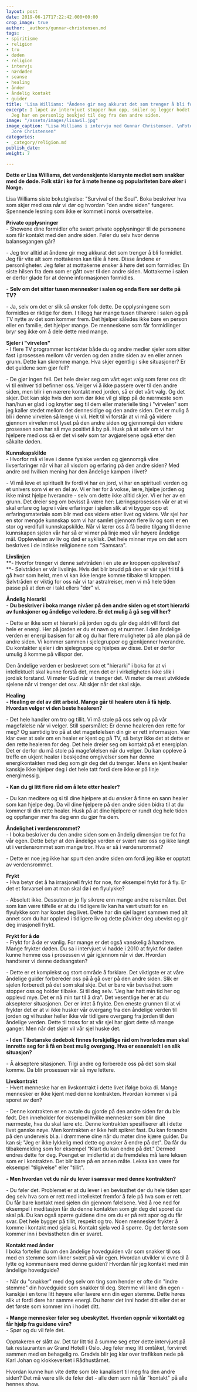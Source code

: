 ```yaml
---
layout: post
date: 2019-06-17T17:22:42.000+00:00
crop_image: true
author: _authors/gunnar-christensen.md
tags:
- spiritisme
- religion
- tro
- døden
- religion
- intervju
- nærdøden
- seanse
- healing
- ånder
- åndelig kontakt
- guider
title: 'Lisa Williams: "Åndene gir meg akkurat det som trenger å bli formidlet"'
excerpt: I løpet av intervjuet stopper hun opp, smiler og legger hodet litt på skakke:-
  Jeg har en personlig beskjed til deg fra den andre siden.
image: "/assets/images/lisawil.jpg"
image_caption: "Lisa Williams i intervju med Gunnar Christensen. \nFoto: Jens Christian
  Jore Christensen"
categories:
- _category/religion.md
publish_date: 
weight: 7

---
```

**Dette er Lisa Williams, det verdenskjente klarsynte mediet som snakker med de døde. Folk står i kø for å møte henne og populariteten bare øker i Norge.**

Lisa Williams siste bokutgivelse: "Survival of the Soul". Boka beskriver hva som skjer med oss når vi dør og hvordan "den andre siden" fungerer. Spennende lesning som ikke er kommet i norsk oversettelse.

**Private opplysninger**  
\- Showene dine formidler ofte svært private opplysninger til de personene som får kontakt med den andre siden. Føler du selv hvor denne balansegangen går?

\- Jeg tror alltid at åndene gir meg akkurat det som trenger å bli formidlet. Jeg får vite alt som mottakeren kan tåle å høre. Disse åndene er personligheter. Jeg føler at mottakerne ønsker å høre det som formidles: En siste hilsen fra dem som er gått over til den andre siden. Mottakerne i salen er derfor glade for at denne informasjonen formidles.

\- **Selv om det sitter tusen mennesker i salen og enda flere ser dette på TV?**

\- Ja, selv om det er slik så ønsker folk dette. De opplysningene som formidles er riktige for dem. I tillegg har mange tusen tilhørere i salen og på TV nytte av det som kommer frem. Det hjelper således ikke bare en person eller en familie, det hjelper mange. De menneskene som får formidlinger bryr seg ikke om å dele dette med mange.

**Sjeler i "virvelen"**  
\- I flere TV programmer kontakter både du og andre medier sjeler som sitter fast i prosessen mellom vår verden og den andre siden av en eller annen grunn. Dette kan skremme mange. Hva skjer egentlig i sike situasjoner? Er det guidene som gjør feil?

\- De gjør ingen feil. Det hele dreier seg om vårt eget valg som fører oss dit vi til enhver tid befinner oss. Velger vi å ikke passere over til den andre siden, men blir i en nærere kontakt med jorden, så er det vårt valg. Og det skjer. Det kan skje hvis den som dør ikke vil gi slipp på de nærmeste som han/hun er glad i og knytter seg til dem eller materielle ting i "virvelen" som jeg kaller stedet mellom det dennesidige og den andre siden. Det er mulig å bli i denne virvelen så lenge vi vil. Helt til vi forstår at vi må gå videre gjennom virvelen mot lyset på den andre siden og gjennomgå den videre prosessen som har så mye positivt å by på. Husk på at selv om vi har hjelpere med oss så er det vi selv som tar avgjørelsene også etter den såkalte døden.

**Kunnskapskilde**  
\- Hvorfor må vi leve i denne fysiske verden og gjennomgå våre livserfaringer når vi har all visdom og erfaring på den andre siden? Med andre ord hvilken mening har den åndelige kampen i livet?

\- Vi må leve et spirituelt liv fordi vi har en jord, vi har en spirituell verden og et univers som vi er en del av. Vi er her for å vokse, lære, hjelpe jorden og ikke minst hjelpe hverandre - selv om dette ikke alltid skjer. Vi er her av en grunn. Det dreier seg om bevisst å være her: Læringsprosessen vår er at vi skal erfare og lagre i våre erfaringer i sjelen slik at vi bygger opp et erfaringsmateriale som blir med oss videre etter livet og videre. Vår sjel har en stor mengde kunnskap som vi har samlet gjennom flere liv og som er en stor og verdifull kunnskapskilde. Når vi lærer oss å få bedre tilgang til denne kunnskapen sjelen vår har så er vi mer på linje med vår høyere åndelige mål. Opplevelsen av liv og død er syklisk. Det hele minner mye om det som beskrives i de indiske religionene som "Samsara".

**Livslinjen**  
**- Hvorfor trenger vi denne sølvtråden i en ute av kroppen opplevelse?  
**- Sølvtråden er vår livslinje. Hvis det blir brudd på den er vår sjel fri til å gå hvor som helst, men vi kan ikke lengre komme tilbake til kroppen. Sølvtråden er viktig for oss når vi tar astralreiser, men vi må hele tiden passe på at den er i takt ellers "dør" vi.

**Åndelig hierarki**  
\- **Du beskriver i boka mange nivåer på den andre siden og et stort hierarki av funksjoner og åndelige veiledere. Er det mulig å gå seg vill her?**

\- Dette er ikke som et hierarki på jorden og du går deg aldri vill fordi det hele er energi. Her på jorden er du et navn og et nummer. I den åndelige verden er energi basisen for alt og du har flere muligheter på alle plan på de andre siden. Vi kommer sammen i sjelegrupper og gjenkjenner hverandre. Du kontakter sjeler i din sjelegruppe og hjelpes av disse. Det er derfor umulig å komme på villspor der.

Den åndelige verden er beskrevet som et "hierarki" i boka for at vi intellektuelt skal kunne forstå det, men det er i virkeligheten ikke slik i jordisk forstand. Vi møter Gud når vi trenger det. Vi møter de mest utviklede sjelene når vi trenger det osv. Alt skjer når det skal skje.

**Healing**  
**- Healing er del av ditt arbeid. Mange går til healere uten å få hjelp. Hvordan velger vi den beste healeren?**

\- Det hele handler om tro og tillit. Vi må stole på oss selv og på vår magefølelse når vi velger. Still spørsmålet: Er denne healeren den rette for meg? Og samtidig tro på at det magefølelsen din gir er rett informasjon. Vær klar over at selv om en healer er kjent og på TV, så betyr ikke det at dette er den rette healeren for deg. Det hele dreier seg om kontakt på et energiplan. Det er derfor du må stole på magefølelsen når du velger. Du kan oppleve å treffe en ukjent healer i beskjedne omgivelser som har denne energikontakten med deg som gir deg det du trenger. Mens en kjent healer kanskje ikke hjelper deg i det hele tatt fordi dere ikke er på linje energimessig.

**- Kan du gi litt flere råd om å lete etter healer?**

\- Du kan meditere og si til dine hjelpere at du ønsker å finne en sann healer som kan hjelpe deg. Da vil dine hjelpere på den andre siden bidra til at du kommer til din rette healer. Husk på at dine hjelpere er rundt deg hele tiden og oppfanger mer fra deg enn du gjør fra dem.

**Åndelighet i verdensrommet?**  
\- I boka beskriver du den andre siden som en åndelig dimensjon tre fot fra vår egen. Dette betyr at den åndelige verden er svært nær oss og ikke langt ut i verdensrommet som mange tror. Hva er så i verdensrommet?

\- Dette er noe jeg ikke har spurt den andre siden om fordi jeg ikke er opptatt av verdensrommet.

**Frykt**  
\- Hva betyr det å ha irrasjonell frykt for noe, for eksempel frykt for å fly. Er det et forvarsel om at man skal dø i en flyulykke?

\- Absolutt ikke. Dessuten er jo fly sikrere enn mange andre reisemåter. Det som kan være tilfelle er at du i tidligere liv kan ha vært utsatt for en flyulykke som har kostet deg livet. Dette har din sjel lagret sammen med alt annet som du har opplevd i tidligere liv og dette påvirker deg ubevist og gir deg irrasjonell frykt.

**Frykt for å dø**  
\- Frykt for å dø er vanlig. For mange er det også vanskelig å handtere. Mange frykter døden. Du sa i intervjuet vi hadde i 2010 at frykt for døden kunne hemme oss i prosessen vi går igjennom når vi dør. Hvordan handterer vi denne dødsangsten?

\- Dette er et komplekst og stort område å forklare. Det viktigste er at våre åndelige guider forbereder oss på å gå over på den andre siden. Slik er sjelen forberedt på det som skal skje. Det er bare vår bevissthet som stopper oss og holder tilbake. Si til deg selv. "Jeg har hatt min tid her og opplevd mye. Det er nå min tur til å dra". Det vesentlige her er at du aksepterer situasjonen. Der er intet å frykte. Den eneste grunnen til at vi frykter det er at vi ikke husker vår overgang fra den åndelige verden til jorden og vi husker heller ikke vår tidligere overgang fra jorden til den åndelige verden. Dette til tross for at vår sjel har gjort dette så mange ganger. Men når det skjer vil vår sjel huske det.

**- I den Tibetanske dødebok finnes forskjellige råd om hvorledes man skal innrette seg for å få en best mulig overgang. Hva er essensielt i en slik situasjon?**

\- Å akseptere sitasjonen. Tilgi andre og forberede oss på det som skal komme. Da blir prosessen vår så mye lettere.

**Livskontrakt**  
\- Hvert menneske har en livskontrakt i dette livet ifølge boka di. Mange mennesker er ikke kjent med denne kontrakten. Hvordan kommer vi på sporet av den?

\- Denne kontrakten er en avtale du gjorde på den andre siden før du ble født. Den inneholder for eksempel hvilke mennesker som blir dine nærmeste, hva du skal lære etc. Denne kontrakten spesifiserer alt i dette livet ganske nøye. Men kontrakten er ikke helt spikret fast. Du kan forandre på den underveis bl.a. i drømmene dine når du møter dine kjære guider. Du kan si; "Jeg er ikke lykkelig med dette og ønsker å endre på det". Da får du tilbakemelding som for eksempel "Klart du kan endre på det." Dermed endres dette for deg. Poenget er imidlertid at du fremdeles må lære leksen som er i kontrakten. Det blir bare på en annen måte. Leksa kan være for eksempel "tilgivelse" eller "tillit".

**- Men hvordan vet du når du lever i samsvar med denne kontrakten?**

\- Du føler det. Problemet er at du lever i en bevissthet der du hele tiden spør deg selv hva som er rett med intellektet fremfor å føle på hva som er rett. Du får bare kontakt med sjelen din gjennom følelsene. Ved å roe ned for eksempel i meditasjon får du denne kontakten som gir deg det sporet du skal på. Du kan også spørre guidene dine om du er på rett spor og du får svar. Det hele bygger på tillit, respekt og tro. Noen mennesker frykter å komme i kontakt med sjela si. Kontakt sjela ved å spørre. Og det første som kommer inn i bevisstheten din er svaret.

**Kontakt med ånder**  
I boka forteller du om den åndelige hovedguiden vår som snakker til oss med en stemme som likner svært på vår egen. Hvordan utvikler vi evne til å lytte og kommunisere med denne guiden? Hvordan får jeg kontakt med min åndelige hovedguide?

\- Når du "snakker" med deg selv om ting som hender er ofte din "indre stemme" din hovedguide som snakker til deg. Stemme vil likne din egen - kanskje i en tone litt høyere eller lavere enn din egen stemme. Dette høres slik ut fordi dere har samme energi. Du hører det inni hodet ditt eller det er det første som kommer inn i hodet ditt.

**- Mange mennesker føler seg ubeskyttet. Hvordan oppnår vi kontakt og får hjelp fra guidene våre?**  
\- Spør og du vil føle det.

Opptakeren er slått av. Det tar litt tid å summe seg etter dette intervjuet på tak restauranten av Grand Hotell i Oslo. Jeg føler meg litt omtåket, forvirret sammen med en behagelig ro. Gradvis blir jeg klar over trafikken nede på Karl Johan og klokkeverket i Rådhustårnet.

Hvordan kunne hun vite dette som ble kanalisert til meg fra den andre siden? Det må være slik de føler det - alle dem som nå får "kontakt" på alle hennes show.